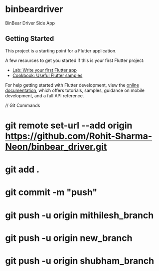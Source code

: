 # binbeardriver

BinBear Driver Side App

## Getting Started

This project is a starting point for a Flutter application.

A few resources to get you started if this is your first Flutter project:

- [Lab: Write your first Flutter app](https://docs.flutter.dev/get-started/codelab)
- [Cookbook: Useful Flutter samples](https://docs.flutter.dev/cookbook)

For help getting started with Flutter development, view the
[online documentation](https://docs.flutter.dev/), which offers tutorials,
samples, guidance on mobile development, and a full API reference.

// Git Commands
# git remote set-url --add origin https://github.com/Rohit-Sharma-Neon/binbear_driver.git
# git add .
# git commit -m "push"
# git push -u origin mithilesh_branch
# git push -u origin new_branch
# git push -u origin shubham_branch